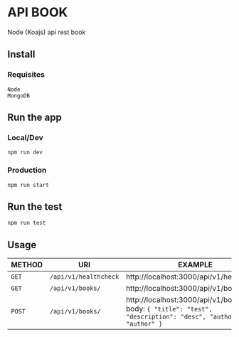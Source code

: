# API BOOK
Node (Koajs) api rest book

## Install

### Requisites
    Node
    MongoDB

## Run the app

### Local/Dev
`npm run dev`
### Production
`npm run start`

## Run the test
`npm run test`

## Usage

| METHOD  | URI               | EXAMPLE               | 
|---------|-------------------|-----------------------|
| `GET`   | `/api/v1/healthcheck` |  http://localhost:3000/api/v1/healthcheck |
| `GET`   | `/api/v1/books/` |  http://localhost:3000/api/v1/books |
| `POST`   | `/api/v1/books/` |  http://localhost:3000/api/v1/books body: `{ "title": "test", "description": "desc", "author": "author" }` | 


